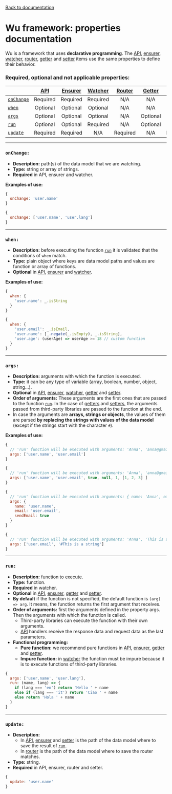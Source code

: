 [Back to documentation](./README.md)

# Wu framework: properties documentation

Wu is a framework that uses **declarative programming**. The [API](./documentation-api.md), [ensurer](./documentation-ensurer.md), [watcher](./documentation-watcher.md), [router](./documentation-router.md), [getter](./documentation-getter.md) and [setter](./documentation-setter.md) items use the same properties to define their behavior.

### Required, optional and not applicable properties:
|                         | [API](./documentation-api.md) | [Ensurer](./documentation-ensurer.md) | [Watcher](./documentation-watcher.md) | [Router](./documentation-router.md) | [Getter](./documentation-getter.md) | [Setter](./documentation-setter.md) |
|-------------------------|:-----------------------------:|:-------------------------------------:|:-------------------------------------:|:-----------------------------------:|:-----------------------------------:|:-----------------------------------:|
| [`onChange`](#onchange) | Required                      | Required                              | Required                              | N/A                                 | N/A                                 | N/A                                 |
| [`when`](#when)         | Optional                      | Optional                              | Optional                              | N/A                                 | N/A                                 | N/A                                 |
| [`args`](#args)         | Optional                      | Optional                              | Optional                              | N/A                                 | Optional                            | Optional                            |
| [`run`](#run)           | Optional                      | Optional                              | Required                              | N/A                                 | Optional                            | Optional                            |
| [`update`](#update)     | Required                      | Required                              | N/A                                   | Required                            | N/A                                 | Required                            |

___

### `onChange:`

* **Description:** path(s) of the data model that we are watching.
* **Type:** string or array of strings.
* **Required** in API, ensurer and watcher.

**Examples of use:**
```javascript
{
  onChange: 'user.name'
}
```

```javascript
{
  onChange: ['user.name', 'user.lang']
}
```
___

### `when:`

* **Description:** before executing the function [`run`](#run) it is validated that the conditions of `when` match.
* **Type:** plain object where keys are data model paths and values are function or array of functions.
* **Optional** in [API](./documentation-api.md), [ensurer](./documentation-ensurer.md) and [watcher](./documentation-watcher.md).

**Examples of use:**
```javascript
{
  when: {
    'user.name': _.isString
  }
}
```

```javascript
{
  when: {
    'user.email': _.isEmail,
    'user.name': [_.negate(_.isEmpty), _.isString],
    'user.age': (userAge) => userAge >= 18 // custom function
  }
}
```
___

### `args:`

* **Description:** arguments with which the function is executed.
* **Type:** it can be any type of variable (array, boolean, number, object, string...).
* **Optional** in [API](./documentation-api.md), [ensurer](./documentation-ensurer.md), [watcher](./documentation-watcher.md), [getter](./documentation-getter.md) and [setter](./documentation-setter.md).
* **Order of arguments:** These arguments are the first ones that are passed to the function [`run`](#run). In the case of [getters](./documentation-getter.md) and [setters](./documentation-setter.md), the arguments passed from third-party libraries are passed to the function at the end.
* In case the arguments are **arrays, strings or objects**, the values of them are parsed **by replacing the strings with values of the data model** (except if the strings start with the character `#`).

**Examples of use:**
```javascript
{
  // 'run' function will be executed with arguments: 'Anna', 'anna@gmail.com'
  args: ['user.name', 'user.email']
}
```

```javascript
{
  // 'run' function will be executed with arguments: 'Anna', 'anna@gmail.com', true, null, 1, [1, 2, 3]
  args: ['user.name', 'user.email', true, null, 1, [1, 2, 3] ]
}
```

```javascript
{
  // 'run' function will be executed with arguments: { name: 'Anna', email: 'anna@gmail.com', sendEmail: true }
  args: {
    name: 'user.name',
    email: 'user.email',
    sendEmail: true
  }
}
```

```javascript
{
  // 'run' function will be executed with arguments: 'Anna', 'This is a string'
  args: ['user.email', '#This is a string']
}
```
___

### `run:`

* **Description:** function to execute.
* **Type:** function.
* **Required** in watcher.
* **Optional** in [API](./documentation-api.md), [ensurer](./documentation-ensurer.md), [getter](./documentation-getter.md) and [setter](./documentation-setter.md).
* **By default** if the function is not specified, the default function is `(arg) => arg`. It means, the function returns the first argument that receives.
* **Order of arguments:** first the arguments defined in the property args. Then the arguments with which the function is called.
  * Third-party libraries can execute the function with their own arguments.
  * [API](./documentation-api.md) handlers receive the response data and request data as the last parameters.
* **Functional programming:**
  * **Pure function:** we recommend pure functions in [API](./documentation-api.md), [ensurer](./documentation-ensurer.md), [getter](./documentation-getter.md) and [setter](./documentation-setter.md).
  * **Impure function:** in [watcher](./documentation-watcher.md) the function must be impure because it is to execute functions of third-party libraries.

```javascript
{
  args: ['user.name', 'user.lang'],
  run: (name, lang) => {
    if (lang === 'en') return 'Hello ' + name
    else if (lang === 'it') return 'Ciao ' + name
    else return 'Hola ' + name
  }
}
```
___

### `update:`

* **Description:**
  * In [API](./documentation-api.md), [ensurer](./documentation-ensurer.md) and [setter](./documentation-setter.md) is the path of the data model where to save the result of [`run`](#run).
  * In [router](./documentation-router.md) is the path of the data model where to save the router matches.
* **Type:** string.
* **Required** in API, ensurer, router and setter.

```javascript
{
  update: 'user.name'
}
```
